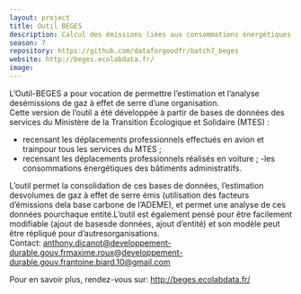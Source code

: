 ```yaml
---
layout: project
title: Outil BEGES
description: Calcul des émissions liées aux consommations énergétiques des bâtiments et déplacements au sein d’une structure de l'État.
season: 7
repository: https://github.com/dataforgoodfr/batch7_beges
website: http://beges.ecolabdata.fr/
image:
---
```


L’Outil-BEGES a   pour   vocation   de   permettre   l’estimation   et   l’analyse   desémissions de gaz à effet de serre d’une organisation. 
<br>
Cette version de l’outil a été développée à partir de bases de données des services du Ministère de la Transition Écologique et Solidaire (MTES) :
- recensant les déplacements professionnels effectués en avion et trainpour tous les services du MTES ;
- recensant les déplacements professionnels réalisés en voiture ;
-les consommations énergétiques des bâtiments administratifs.

L’outil   permet   la   consolidation   de   ces   bases   de   données,   l’estimation   desvolumes de gaz à effet de serre émis (utilisation des facteurs d’émissions dela base   carbone   de  l’ADEME),  et permet  une  analyse  de  ces  données  pourchaque entité.L’outil est également pensé pour être facilement modifiable (ajout de basesde données,  ajout d’entité)  et son  modèle peut  être répliqué  pour d’autresorganisations.
<br>
Contact: anthony.dicanot@developpement-durable.gouv.frmaxime.roux@developpement-durable.gouv.frantoine.biard.10@gmail.com

Pour en savoir plus, rendez-vous sur: http://beges.ecolabdata.fr/
